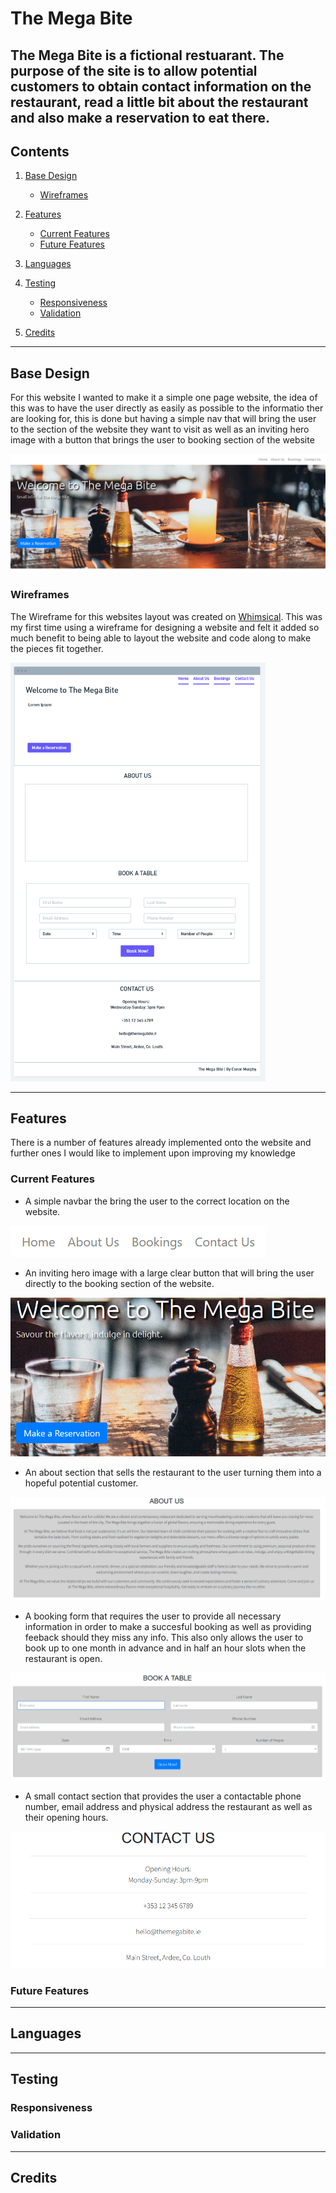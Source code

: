 # The Mega Bite

The Mega Bite is a fictional restuarant. The purpose of the site is to allow potential customers to obtain contact information on the restaurant, read a little bit about the restaurant and also make a reservation to eat there.
----
## Contents
1. [Base Design](#Design "Goto Design")
    * [Wireframes](#Wireframes "Goto Wireframes")

2. [Features](#Features "Goto Features")
    * [Current Features](#Current-Features "Goto Current Features")
    * [Future Features](#Future-Features "Goto Future Features")

3. [Languages](#Languages "Goto Languages")

4. [Testing](#Testing "Goto Testing")
    * [Responsiveness](#Responsiveness "Goto Responsiveness")
    * [Validation](#Validation "Goto Validation")

5. [Credits](#Credits "Goto Credits")

----

## Base Design
For this website I wanted to make it a simple one page website, the idea of this was to have the user directly as easily as possible to the informatio ther are looking for, this is done but having a simple nav that will bring the user to the section of the website they want to visit as well as an inviting hero image with a button that brings the user to booking section of the website

![heroimage](/assets/images/hero.PNG)

### Wireframes
The Wireframe for this websites layout was created on [Whimsical](https://whimsical.com/). This was my first time using a wireframe for designing a website and felt it added so much benefit to being able to layout the website and code along to make the pieces fit together.

![wireframe](/assets/images/wireframe.PNG)

----

## Features
There is a number of features already implemented onto the website and further ones I would like to implement upon improving my knowledge

### Current Features

* A simple navbar the bring the user to the correct location on the website.

![navbarpc](/assets/images/navbar_pc.PNG)

* An inviting hero image with a large clear button that will bring the user directly to the booking section of the website.

![herobutton](/assets/images/hero_button.PNG)

* An about section that sells the restaurant to the user turning them into a hopeful potential customer.

![about](/assets/images/about_section.PNG)

* A booking form that requires the user to provide all necessary information in order to make a succesful booking as well as providing feeback should they miss any info. This also only allows the user to book up to one month in advance and in half an hour slots when the restaurant is open.

![booking](/assets/images/booking_table.PNG)

* A small contact section that provides the user a contactable phone number, email address and physical address the restaurant as well as their opening hours.

![contact](/assets/images/contact_info.PNG)



### Future Features

----

## Languages

----

## Testing

### Responsiveness

### Validation

----

## Credits